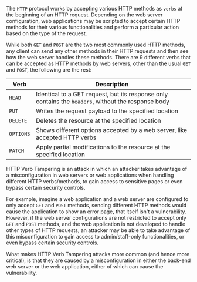 The `HTTP` protocol works by accepting various HTTP methods as `verbs` at the beginning of an HTTP request. Depending on the web server configuration, web applications may be scripted to accept certain HTTP methods for their various functionalities and perform a particular action based on the type of the request.

While both `GET` and `POST` are the two most commonly used HTTP methods, any client can send any other methods in their HTTP requests and then see how the web server handles these methods. There are 9 different verbs that can be accepted as HTTP methods by web servers, other than the usual `GET ` and `POST`, the following are the rest:

| **Verb**  | **Description**                                                                                     |
| --------- | --------------------------------------------------------------------------------------------------- |
| `HEAD`    | Identical to a GET request, but its response only contains the `headers`, without the response body |
| `PUT`     | Writes the request payload to the specified location                                                |
| `DELETE`  | Deletes the resource at the specified location                                                      |
| `OPTIONS` | Shows different options accepted by a web server, like accepted HTTP verbs                          |
| `PATCH`   | Apply partial modifications to the resource at the specified location                               |

HTTP Verb Tampering is an attack in which an attacker takes advantage of a misconfiguration in web servers or web applications when handling different HTTP verbs/methods, to gain access to sensitive pages or even bypass certain security controls.

For example, imagine a web application and a web server are configured to only accept `GET` and `POST` methods, sending different HTTP methods would cause the application to show an error page, that itself isn't a vulnerability. However, if the web server configurations are not restricted to accept only `GET` and `POST` methods, and the web application is not developed to handle other types of HTTP requests, an attacker may be able to take advantage of this misconfiguration to gain access to admin/staff-only functionalities, or even bypass certain security controls.

What makes HTTP Verb Tampering attacks more common (and hence more critical), is that they are caused by a misconfiguration in either the back-end web server or the web application, either of which can cause the vulnerability.